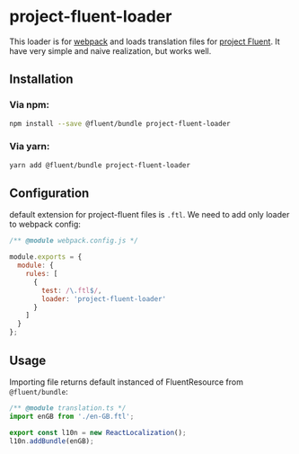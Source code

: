 # project-fluent-loader

This loader is for [webpack](https://webpack.js.org/) and loads translation files for [project Fluent](https://projectfluent.org/). It have very simple and naive realization, but works well.

## Installation

### Via npm:
```bash
npm install --save @fluent/bundle project-fluent-loader
```

### Via yarn:
```bash
yarn add @fluent/bundle project-fluent-loader
```

## Configuration
default extension for project-fluent files is `.ftl`. We need to add only loader to webpack config:
```javascript
/** @module webpack.config.js */

module.exports = {
  module: {
    rules: [
      {
        test: /\.ftl$/,
        loader: 'project-fluent-loader'
      }
    ]
  }
};
```

## Usage
Importing file returns default instanced of FluentResource from `@fluent/bundle`:

```javascript
/** @module translation.ts */
import enGB from './en-GB.ftl';

export const l10n = new ReactLocalization();
l10n.addBundle(enGB);
```
